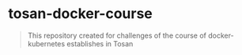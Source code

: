 # tosan-docker-course
>This repository created for challenges of the course of docker-kubernetes establishes in Tosan
